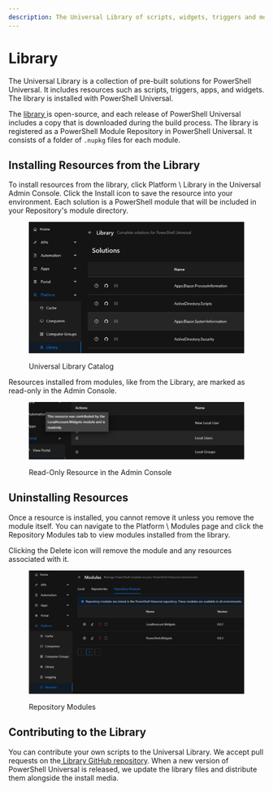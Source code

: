 ```yaml
---
description: The Universal Library of scripts, widgets, triggers and more.
---
```


# Library

The Universal Library is a collection of pre-built solutions for PowerShell Universal. It includes resources such as scripts, triggers, apps, and widgets. The library is installed with PowerShell Universal.&#x20;

The [library ](https://github.com/ironmansoftware/scripts/issues)is open-source, and each release of PowerShell Universal includes a copy that is downloaded during the build process. The library is registered as a PowerShell Module Repository in PowerShell Universal. It consists of a folder of `.nupkg` files for each module.&#x20;

## Installing Resources from the Library

To install resources from the library, click Platform \ Library in the Universal Admin Console. Click the Install icon to save the resource into your environment. Each solution is a PowerShell module that will be included in your Repository's module directory.&#x20;

<figure><img src="../.gitbook/assets/image (10).png" alt=""><figcaption><p>Universal Library Catalog</p></figcaption></figure>

Resources installed from modules, like from the Library, are marked as read-only in the Admin Console.&#x20;

<figure><img src="../.gitbook/assets/image (1) (1).png" alt=""><figcaption><p>Read-Only Resource in the Admin Console</p></figcaption></figure>

## Uninstalling Resources

Once a resource is installed, you cannot remove it unless you remove the module itself. You can navigate to the Platform \ Modules page and click the Repository Modules tab to view modules installed from the library.&#x20;

Clicking the Delete icon will remove the module and any resources associated with it.&#x20;

<figure><img src="../.gitbook/assets/image (2) (1).png" alt=""><figcaption><p>Repository Modules</p></figcaption></figure>

## Contributing to the Library

You can contribute your own scripts to the Universal Library. We accept pull requests on the[ Library GitHub repository](https://github.com/ironmansoftware/scripts). When a new version of PowerShell Universal is released, we update the library files and distribute them alongside the install media.&#x20;
